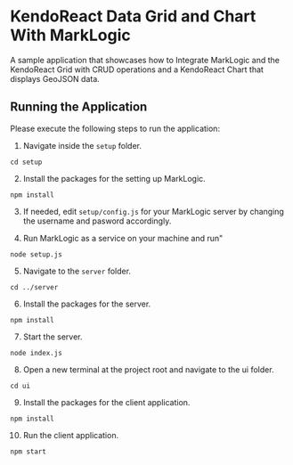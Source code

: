 # KendoReact Data Grid and Chart With MarkLogic

A sample application that showcases how to Integrate MarkLogic and the KendoReact Grid with CRUD operations and a KendoReact Chart that displays  GeoJSON data.

## Running the Application

Please execute the following steps to run the application:

1. Navigate inside the `setup` folder.

````
cd setup
````

2. Install the packages for the setting up MarkLogic.

````
npm install
````

3. If needed, edit `setup/config.js` for your MarkLogic server by changing the username and pasword accordingly.

4. Run MarkLogic as a service on your machine and run"

````
node setup.js
````

5. Navigate to the `server` folder.

````
cd ../server
````
6. Install the packages for the server.

````
npm install
````

7. Start the server.

````
node index.js
````

8. Open a new terminal at the project root and navigate to the ui folder.

````
cd ui
````

9. Install the packages for the client application.

````
npm install
````

10. Run the client application.

````
npm start
````

